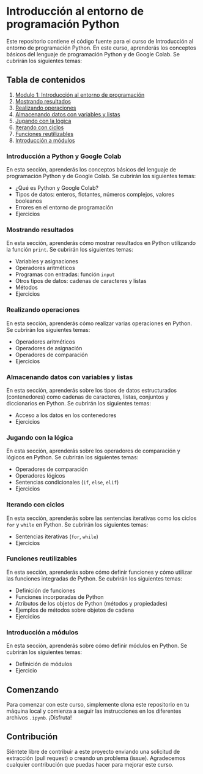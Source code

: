 # Introducción al entorno de programación Python

Este repositorio contiene el código fuente para el curso de Introducción al entorno de programación Python. En este curso, aprenderás los conceptos básicos del lenguaje de programación Python y de Google Colab. Se cubrirán los siguientes temas:

## Tabla de contenidos

1. [Modulo 1: Introducción al entorno de programación](Semana_1_1_Introduccion_al_Entorno_de_Programacion.ipynb)
2. [Mostrando resultados](Semana_1_2_Mostremos_cosas_en_pantalla.ipynb)
3. [Realizando operaciones](Semana_2_1_Resolviendo_Operaciones.ipynb)
4. [Almacenando datos con variables y listas](Semana_2_2_Almacenando_con_Variables_y_Listas.ipynb)
5. [Jugando con la lógica](Semana_3_1_Jugando_con_la_Logica.ipynb)
6. [Iterando con ciclos](Semana_3_2_Dando_vueltas_con_Ciclos.ipynb)
7. [Funciones reutilizables](Semana_4_1_Reutilizando_en_funciones.ipynb)
8. [Introducción a módulos](Semana_4_2_Emprendiendo_con_modulos.ipynb)

### Introducción a Python y Google Colab

En esta sección, aprenderás los conceptos básicos del lenguaje de programación Python y de Google Colab. Se cubrirán los siguientes temas:

* ¿Qué es Python y Google Colab?
* Tipos de datos: enteros, flotantes, números complejos, valores booleanos
* Errores en el entorno de programación
* Ejercicios

### Mostrando resultados

En esta sección, aprenderás cómo mostrar resultados en Python utilizando la función `print`. Se cubrirán los siguientes temas:

* Variables y asignaciones
* Operadores aritméticos
* Programas con entradas: función `input`
* Otros tipos de datos: cadenas de caracteres y listas
* Métodos
* Ejercicios

### Realizando operaciones

En esta sección, aprenderás cómo realizar varias operaciones en Python. Se cubrirán los siguientes temas:

* Operadores aritméticos
* Operadores de asignación
* Operadores de comparación
* Ejercicios

### Almacenando datos con variables y listas

En esta sección, aprenderás sobre los tipos de datos estructurados (contenedores) como cadenas de caracteres, listas, conjuntos y diccionarios en Python. Se cubrirán los siguientes temas:

* Acceso a los datos en los contenedores
* Ejercicios

### Jugando con la lógica

En esta sección, aprenderás sobre los operadores de comparación y lógicos en Python. Se cubrirán los siguientes temas:

* Operadores de comparación
* Operadores lógicos
* Sentencias condicionales (`if`, `else`, `elif`)
* Ejercicios

### Iterando con ciclos

En esta sección, aprenderás sobre las sentencias iterativas como los ciclos `for` y `while` en Python. Se cubrirán los siguientes temas:

* Sentencias iterativas (`for`, `while`)
* Ejercicios

### Funciones reutilizables

En esta sección, aprenderás sobre cómo definir funciones y cómo utilizar las funciones integradas de Python. Se cubrirán los siguientes temas:

* Definición de funciones
* Funciones incorporadas de Python
* Atributos de los objetos de Python (métodos y propiedades)
* Ejemplos de métodos sobre objetos de cadena
* Ejercicios

### Introducción a módulos

En esta sección, aprenderás sobre cómo definir módulos en Python. Se cubrirán los siguientes temas:

* Definición de módulos
* Ejercicio

## Comenzando

Para comenzar con este curso, simplemente clona este repositorio en tu máquina local y comienza a seguir las instrucciones en los diferentes archivos `.ipynb`. ¡Disfruta!

## Contribución

Siéntete libre de contribuir a este proyecto enviando una solicitud de extracción (pull request) o creando un problema (issue). Agradecemos cualquier contribución que puedas hacer para mejorar este curso.
